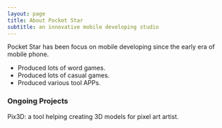 ```yaml
---
layout: page
title: About Pocket Star
subtitle: an innovative mobile developing studio
---
```


Pocket Star has been focus on mobile developing since the early era of mobile phone.

- Produced lots of word games.
- Produced lots of casual games.
- Produced various tool APPs.


### Ongoing Projects
Pix3D: a tool helping creating 3D models for pixel art artist.